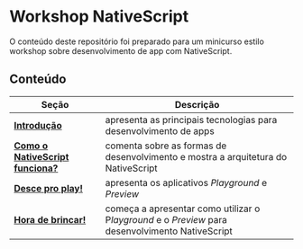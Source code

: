 # Workshop NativeScript

O conteúdo deste repositório foi preparado para um minicurso estilo workshop sobre desenvolvimento de app com NativeScript.

## Conteúdo

Seção  | Descrição
---------------|--------------
[**Introdução**](intro) | apresenta as principais tecnologias para desenvolvimento de apps
[**Como o NativeScript funciona?**](nativescript) | comenta sobre as formas de desenvolvimento e mostra a arquitetura do NativeScript
[**Desce pro play!**](playground) | apresenta os aplicativos *Playground* e *Preview*
[**Hora de brincar!**](helloworld) | começa a apresentar como utilizar o P*layground* e o *Preview* para desenvolvimento NativeScript
